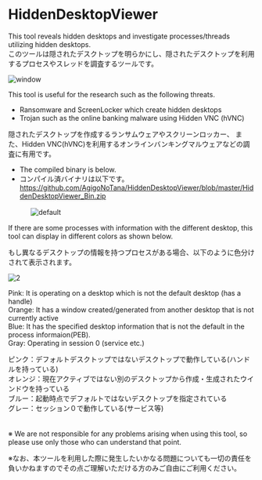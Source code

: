 # HiddenDesktopViewer

This tool reveals hidden desktops and investigate processes/threads utilizing hidden desktops.   
このツールは隠されたデスクトップを明らかにし、隠されたデスクトップを利用するプロセスやスレッドを調査するツールです。　　　


![window](https://user-images.githubusercontent.com/43233361/45525547-68141680-b80e-11e8-8650-52a2117be911.PNG)



This tool is useful for the research such as the following threats.
 - Ransomware and ScreenLocker which create hidden desktops
 - Trojan such as the online banking malware using Hidden VNC (hVNC)
 
 
 
隠されたデスクトップを作成するランサムウェアやスクリーンロッカー、
また、Hidden VNC(hVNC)を利用するオンラインバンキングマルウェアなどの調査に有用です。　　　



- The compiled binary is below.   
- コンパイル済バイナリは以下です。   
https://github.com/AgigoNoTana/HiddenDesktopViewer/blob/master/HiddenDesktopViewer_Bin.zip


　　　
![default](https://user-images.githubusercontent.com/43233361/45525567-867a1200-b80e-11e8-8575-d1976ec31896.jpg)



If there are some processes with information with the different desktop, this tool can display in different colors as shown below.

もし異なるデスクトップの情報を持つプロセスがある場合、以下のように色分けされて表示されます。


![2](https://user-images.githubusercontent.com/43233361/45525580-9691f180-b80e-11e8-8455-fef5e53e9013.jpg)

Pink: It is operating on a desktop which is not the default desktop (has a handle)  
Orange: It has a window created/generated from another desktop that is not currently active  
Blue: It has the specified desktop information that is not the default in the process informaion(PEB).  
Gray: Operating in session 0 (service etc.) 


ピンク：デフォルトデスクトップではないデスクトップで動作している(ハンドルを持っている)   
オレンジ：現在アクティブではない別のデスクトップから作成・生成されたウインドウを持っている   
ブルー：起動時点でデフォルトではないデスクトップを指定されている   
グレー：セッション０で動作している(サービス等)   
　　　
   
   
※ We are not responsible for any problems arising when using this tool, so please use only those who can understand that point.

※なお、本ツールを利用した際に発生したいかなる問題についても一切の責任を負いかねますのでその点ご理解いただける方のみご自由にご利用ください。
